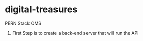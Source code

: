 # digital-treasures
PERN Stack OMS

1. First Step is to create a back-end server that will run the API
